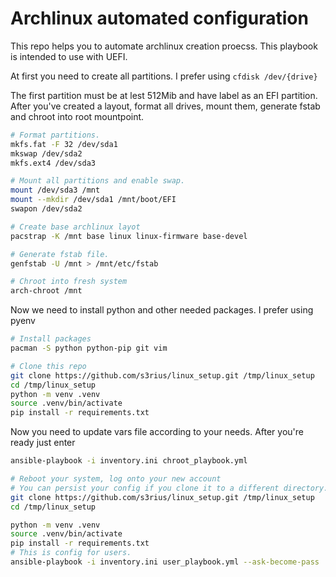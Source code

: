 # Archlinux automated configuration

This repo helps you to automate archlinux creation proecss.
This playbook is intended to use with UEFI.

At first you need to create all partitions.
I prefer using `cfdisk /dev/{drive}`

The first partition must be at lest 512Mib and have label as an EFI partition.
After you've created a layout, format all drives, mount them, generate fstab and chroot into root mountpoint.

```bash
# Format partitions.
mkfs.fat -F 32 /dev/sda1
mkswap /dev/sda2
mkfs.ext4 /dev/sda3

# Mount all partitions and enable swap.
mount /dev/sda3 /mnt
mount --mkdir /dev/sda1 /mnt/boot/EFI
swapon /dev/sda2

# Create base archlinux layot
pacstrap -K /mnt base linux linux-firmware base-devel

# Generate fstab file.
genfstab -U /mnt > /mnt/etc/fstab

# Chroot into fresh system
arch-chroot /mnt
```

Now we need to install python and other needed packages. 
I prefer using pyenv

```bash
# Install packages
pacman -S python python-pip git vim

# Clone this repo
git clone https://github.com/s3rius/linux_setup.git /tmp/linux_setup
cd /tmp/linux_setup
python -m venv .venv
source .venv/bin/activate
pip install -r requirements.txt
```

Now you need to update vars file according to your needs.
After you're ready just enter

```bash
ansible-playbook -i inventory.ini chroot_playbook.yml

# Reboot your system, log onto your new account
# You can persist your config if you clone it to a different directory.
git clone https://github.com/s3rius/linux_setup.git /tmp/linux_setup
cd /tmp/linux_setup

python -m venv .venv
source .venv/bin/activate
pip install -r requirements.txt
# This is config for users.
ansible-playbook -i inventory.ini user_playbook.yml --ask-become-pass
```